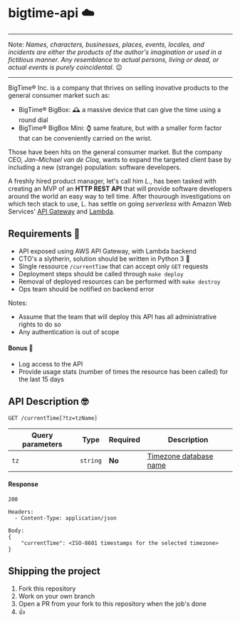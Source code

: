 # bigtime-api ☁️

---

Note: _Names, characters, businesses, places, events, locales, and incidents are either the products of the author's imagination or used in a fictitious manner. Any resemblance to actual persons, living or dead, or actual events is purely coincidental._ 😉

---

BigTime® Inc. is a company that thrives on selling inovative products to the general consumer market such as:

  - BigTime® BigBox: 🕰 a massive device that can give the time using a round dial
  - BigTime® BigBox Mini: ⌚️ same feature, but with a smaller form factor that can be conveniently carried on the wrist.

Those have been hits on the general consumer market. But the company CEO, _Jan-Michael van de Cloq_, wants to expand the targeted client base by including a new (strange) population: software developers.

A freshly hired product manager, let's call him _L._, has been tasked with creating an MVP of an **HTTP REST API** that will provide software developers around the world an easy way to tell time. After thourough investigations on which tech stack to use, L. has settle on going *serverless* with Amazon Web Services' [API Gateway](https://aws.amazon.com/api-gateway/) and [Lambda](https://aws.amazon.com/lambda/).

## Requirements 📝

  - API exposed using AWS API Gateway, with Lambda backend
  - CTO's a slytherin, solution should be written in Python 3 🐍
  - Single ressource `/currentTime` that can accept only `GET` requests
  - Deployment steps should be called through `make deploy`
  - Removal of deployed resources can be performed with `make destroy`
  - Ops team should be notified on backend error


Notes:
  - Assume that the team that will deploy this API has all administrative rights to do so
  - Any authentication is out of scope

#### Bonus 🥇

  - Log access to the API
  - Provide usage stats (number of times the resource has been called) for the last 15 days

## API Description 🤓

```
GET /currentTime[?tz=tzName]
```

Query parameters|Type     |Required|Description
----------------|---------|--------|----------
`tz`            |`string` | **No** |[Timezone database name](https://en.wikipedia.org/wiki/List_of_tz_database_time_zones)

#### Response

```
200

Headers:
  - Content-Type: application/json

Body:
{
    "currentTime": <ISO-8601 timestamps for the selected timezone>
}
```

## Shipping the project

1) Fork this repository
2) Work on your own branch
3) Open a PR from your fork to this repository when the job's done
4) 👍
